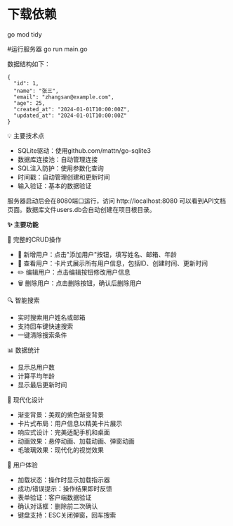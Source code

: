 # 下载依赖
go mod tidy

#运行服务器
go run main.go

数据结构如下：
```
{
  "id": 1,
  "name": "张三",
  "email": "zhangsan@example.com",
  "age": 25,
  "created_at": "2024-01-01T10:00:00Z",
  "updated_at": "2024-01-01T10:00:00Z"
}
```

💡 主要技术点

- SQLite驱动：使用github.com/mattn/go-sqlite3
- 数据库连接池：自动管理连接
- SQL注入防护：使用参数化查询
- 时间戳：自动管理创建和更新时间
- 输入验证：基本的数据验证

服务器启动后会在8080端口运行，访问 http://localhost:8080 可以看到API文档页面。数据库文件users.db会自动创建在项目根目录。

**✨ 主要功能**

🎯 完整的CRUD操作

- 📝 新增用户：点击"添加用户"按钮，填写姓名、邮箱、年龄
- 👀 查看用户：卡片式展示所有用户信息，包括ID、创建时间、更新时间
- ✏️ 编辑用户：点击编辑按钮修改用户信息
- 🗑️ 删除用户：点击删除按钮，确认后删除用户

🔍 智能搜索

- 实时搜索用户姓名或邮箱
- 支持回车键快速搜索
- 一键清除搜索条件

📊 数据统计

- 显示总用户数
- 计算平均年龄
- 显示最后更新时间

🎨 现代化设计

- 渐变背景：美观的紫色渐变背景
- 卡片式布局：用户信息以精美卡片展示
- 响应式设计：完美适配手机和桌面
- 动画效果：悬停动画、加载动画、弹窗动画
- 毛玻璃效果：现代化的视觉效果

🚀 用户体验

- 加载状态：操作时显示加载指示器
- 成功/错误提示：操作结果即时反馈
- 表单验证：客户端数据验证
- 确认对话框：删除前二次确认
- 键盘支持：ESC关闭弹窗，回车搜索

